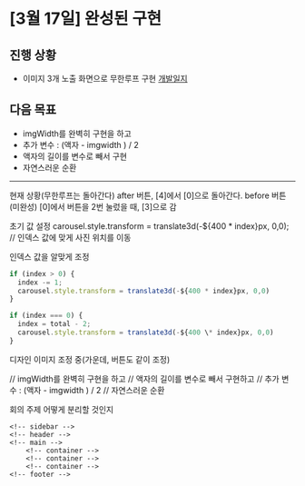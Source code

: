 # [3월 17일] 완성된 구현

## 진행 상황

- 이미지 3개 노출 화면으로 무한루프 구현
  [개발일지](./develop.md)

## 다음 목표

- imgWidth를 완벽히 구현을 하고
- 추가 변수 : (액자 - imgwidth ) / 2
- 액자의 길이를 변수로 빼서 구현
- 자연스러운 순환

---

현재 상황(무한루프는 돌아간다)
after 버튼, [4]에서 [0]으로 돌아간다.
before 버튼(미완성) [0]에서 버튼을 2번 눌렀을 때, [3]으로 감

초기 값 설정
carousel.style.transform = translate3d(-${400 \* index}px, 0,0); // 인덱스 값에 맞게 사진 위치를 이동

인덱스 값을 알맞게 조정
```js
if (index > 0) {
  index -= 1;
  carousel.style.transform = translate3d(-${400 * index}px, 0,0)
}

if (index === 0) {
  index = total - 2;
  carousel.style.transform = translate3d(-${400 \* index}px, 0,0)
}
```

디자인
이미지 조정 중(가운데, 버튼도 같이 조정)

// imgWidth를 완벽히 구현을 하고
// 액자의 길이를 변수로 빼서 구현하고
// 추가 변수 : (액자 - imgwidth ) / 2
// 자연스러운 순환

회의 주제
어떻게 분리할 것인지

<!-- navbar -->

    <!-- sidebar -->
    <!-- header -->
    <!-- main -->
        <!-- container -->
        <!-- container -->
        <!-- container -->
    <!-- footer -->
